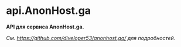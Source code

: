 # api.AnonHost.ga

__API для сервиса AnonHost.ga.__

_См. <https://github.com/diveloper53/anonhost.ga/> для подробностей._
